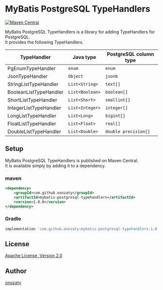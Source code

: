 # MyBatis PostgreSQL TypeHandlers

[![Maven Central](https://maven-badges.herokuapp.com/maven-central/com.github.onozaty/mybatis-postgresql-typehandlers/badge.svg)](https://maven-badges.herokuapp.com/maven-central/com.github.onozaty/mybatis-postgresql-typehandlers)

MyBatis PostgreSQL TypeHandlers is a library for adding TypeHandlers for PostgreSQL.  
It provides the following TypeHandlers.

|TypeHandler           |Java type      |PostgreSQL column type |
|----------------------|---------------|-----------------------|
|PgEnumTypeHandler     |`enum`         |`enum`                 |
|JsonTypeHandler       |`Object`       |`jsonb`                |
|StringListTypeHandler |`List<String>` |`text[]`               |
|BooleanListTypeHandler|`List<Boolean>`|`boolean[]`            |
|ShortListTypeHandler  |`List<Short>`  |`smallint[]`           |
|IntegerListTypeHandler|`List<Integer>`|`integer[]`            |
|LongListTypeHandler   |`List<Long>`   |`bigint[]`             |
|FloatListTypeHandler  |`List<Float>`  |`real[]`               |
|DoubleListTypeHandler |`List<Double>` |`double precision[]`   |

## Setup

MyBatis PostgreSQL TypeHandlers is published on Maven Central.  
It is available simply by adding it to a dependency.

### maven

```xml
<dependency>
    <groupId>com.github.onozaty</groupId>
    <artifactId>mybatis-postgresql-typehandlers</artifactId>
    <version>1.0.0</version>
</dependency>
```

### Gradle

```groovy
implementation 'com.github.onozaty:mybatis-postgresql-typehandlers:1.0.0'
```

## License

[Apache License, Version 2\.0](https://www.apache.org/licenses/LICENSE-2.0)

## Author

[onozaty](https://github.com/onozaty)

